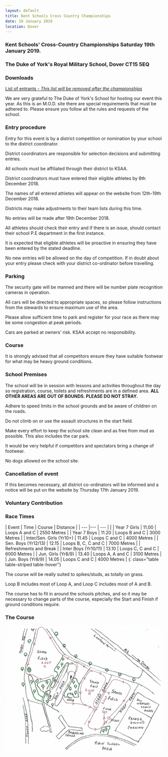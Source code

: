 ```yaml
---
layout: default
title: Kent Schools Cross Country Championships 
date: 19 January 2019
location: Dover
---
```


### Kent Schools' Cross-Country Championships Saturday 19th January 2019.

### The Duke of York's Royal Military School, Dover CT15 5EQ

<div class="panel panel-info">
  <div class="panel-heading">
    <h3 class="panel-title">Downloads</h3>
  </div>
  <div class="panel-body">
    <a href="/files/events/18-19/2019-01-19-kent-schools-cross-country-champs/KSAAProgramme2019-ForReview.pdf">List of entrants - <i>This list will be removed after the championships</i></a>
  </div>
</div>

We are very grateful to The Duke of York's School for hosting our event this year. As this is an M.O.D. site there are special requirements that must be adhered to. Please ensure you follow all the rules and requests of the school.

### Entry procedure

Entry for this event is by a district competition or nomination by your school to the district coordinator.

District coordinators are responsible for selection decisions and submitting entries.

All schools must be affiliated through their district to KSAA.

District coordinators must have entered their eligible athletes by 8th December 2018.

The names of all entered athletes will appear on the website from 12th-19th December 2018.

Districts may make adjustments to their team lists during this time.

No entries will be made after 19th December 2018.

All athletes should check their entry and if there is an issue, should contact their school P.E department in the first instance.

It is expected that eligible athletes will be proactive in ensuring they have been entered by the stated deadline.

No new entries will be allowed on the day of competition. If in doubt about your entry please check with your district co-ordinator before travelling.

### Parking

The security gate will be manned and there will be number plate recognition cameras in operation.

All cars will be directed to appropriate spaces, so please follow instructions from the stewards to ensure maximum use of the area.

Please allow sufficient time to park and register for your race as there may be some congestion at peak periods.

Cars are parked at owners' risk. KSAA accept no responsibility.

### Course

It is strongly advised that all competitors ensure they have suitable footwear for what may be heavy ground conditions.

### School Premises

The school will be in session with lessons and activities throughout the day so registration, course, toilets and refreshments are in a defined area. **ALL OTHER AREAS ARE OUT OF BOUNDS. PLEASE DO NOT STRAY.**

Adhere to speed limits in the school grounds and be aware of children on the roads.

Do not climb on or use the assault structures in the start field.

Make every effort to keep the school site clean and as free from mud as possible. This also includes the car park.

It would be very helpful if competitors and spectators bring a change of footwear.

No dogs allowed on the school site.

### Cancellation of event

If this becomes necessary, all district co-ordinators will be informed and a notice will be put on the website by Thursday 17th January 2019.

### Voluntary Contribution



### Race Times

| Event                             | Time  | Course                    | Distance      |
| ---                               |---    | ---                       |               |
| Year 7 Girls                      | 11.00 | Loops A and C             | 2550 Metres   |
| Year 7 Boys                       | 11.20 | Loops B and C             | 3000 Metres   |
| Inter/Sen. Girls (Yr10+)          | 11.45 | Loops C and C             | 4000 Metres   |
| Sen. Boys (Yr12/13)               | 12.15 | Loops B, C, C and C       | 7000 Metres   |
| Refreshments and Break                                                                |
| Inter Boys (Yr10/11)              | 13.10 | Loops C, C and C          | 6000 Metres   |
| Jun. Girls (Yr8/9)                | 13.40 | Loops A, A and C          | 3100 Metres   |
| Jun. Boys (Yr8/9)                 | 14.05 | Loops C and C             | 4000 Metres   |
{: class="table table-striped table-hover"}

The course will be really suited to spikes/studs, as totally on grass.

Loop B includes most of Loop A, and Loop C includes most of A and B.

The course has to fit in around the schools pitches, and so it may be necessary to change parts of the course, especially the Start and Finish if ground conditions require.

### The Course

<a href="/images/events/16-17/2017-01-21-kent-schools-cross-country-champs/course-map.PNG" target="_blank">
    <img src="/images/events/16-17/2017-01-21-kent-schools-cross-country-champs/course-map.PNG" style="max-width:100%;"/>
</a>